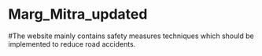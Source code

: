 # Marg_Mitra_updated
#The website mainly contains safety measures techniques which should be implemented to reduce road accidents.
